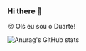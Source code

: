 ### Hi there 👋

<!--
**jdvalverde/jdvalverde** is a ✨ _special_ ✨ repository because its `README.md` (this file) appears on your GitHub profile.

Here are some ideas to get you started:

- 🔭 I’m currently working on ...
- 🌱 I’m currently learning ...
- 👯 I’m looking to collaborate on ...
- 🤔 I’m looking for help with ...
- 💬 Ask me about ...
- 📫 How to reach me: ...
- 😄 Pronouns: ...
- ⚡ Fun fact: ...
-->

😝  Olś eu sou o Duarte!

![Anurag's GitHub stats](https://github-readme-stats.vercel.app/api?username=anuraghazra&show_icons=true&theme=transparent)


 <i class="devicon-vscode-plain-wordmark colored"></i>

          
